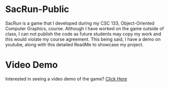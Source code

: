 # SacRun-Public
SacRun is a game that I developed during my CSC 133, Object-Oriented Computer Graphics, course. Although I have worked on the game outside of class, I can not publish the code as future students may copy my work and this would violate my course agreement. This being said, I have a demo on youtube, along with this detailed ReadMe to showcase my project.

# Video Demo
Interested in seeing a video demo of the game? [Click Here](youtube.com)
